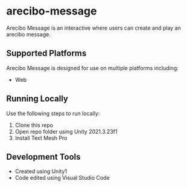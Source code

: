 # arecibo-message
Arecibo Message is an interactive where users can create and play an arecibo message.

## Supported Platforms
Arecibo Message is designed for use on multiple platforms including:
- Web

## Running Locally
Use the following steps to run locally:
1. Clone this repo
2. Open repo folder using Unity 2021.3.23f1
3. Install Text Mesh Pro

## Development Tools
- Created using Unity1
- Code edited using Visual Studio Code